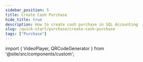 ```yaml
---
sidebar_position: 5
title: Create Cash Purchase
hide_title: true
description: How to create cash purchase in SQL Accounting
slug: /quick-start/purchase/create-cash-purchase
tags: ["Purchase"]
---
```


import { VideoPlayer, QRCodeGenerator } from '@site/src/components/custom';

<QRCodeGenerator url="https://www.youtube.com/embed/unz7TxUgZbY?autoplay=1" />

<VideoPlayer 
  videoId="unz7TxUgZbY" 
    title="Cash Purchase"
/>
   